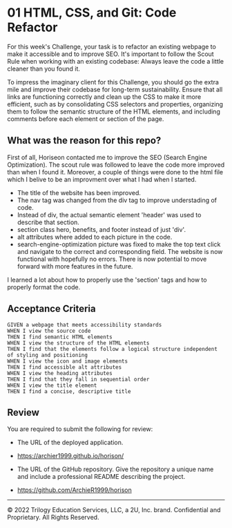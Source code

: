 # 01 HTML, CSS, and Git: Code Refactor

For this week's Challenge, your task is to refactor an existing webpage to make it accessible and to improve SEO. It's important to follow the Scout Rule when working with an existing codebase: Always leave the code a little cleaner than you found it. 

To impress the imaginary client for this Challenge, you should go the extra mile and improve their codebase for long-term sustainability. Ensure that all links are functioning correctly and clean up the CSS to make it more efficient, such as by consolidating CSS selectors and properties, organizing them to follow the semantic structure of the HTML elements, and including comments before each element or section of the page.


## What was the reason for this repo?

First of all, Horiseon contacted me to improve the SEO (Search Engine Optimization). The scout rule was followed to leave the code more improved than when I found it. Moreover, a couple of things were done to the html file which I belive to be an improvment over what I had when I started. 

- The title of the website has been improved. 
- The nav tag was changed from the div tag to improve understading of code.
- Instead of div, the actual semantic element 'header' was used to describe 	  that section.
- section class hero, benefits, and footer instead of just 'div'.
- alt attributes where added to each picture in the code.
- search-engine-optimization picture was fixed to make the top text click and 		navigate to the correct and corresponding field. 
The website is now functional with hopefully no errors. There is now potential to move forward with more features in the future.

I learned a lot about how to properly use the 'section' tags and how to properly format the code. 


## Acceptance Criteria

```
GIVEN a webpage that meets accessibility standards
WHEN I view the source code
THEN I find semantic HTML elements
WHEN I view the structure of the HTML elements
THEN I find that the elements follow a logical structure independent of styling and positioning
WHEN I view the icon and image elements
THEN I find accessible alt attributes
WHEN I view the heading attributes
THEN I find that they fall in sequential order
WHEN I view the title element
THEN I find a concise, descriptive title
```

## Review

You are required to submit the following for review:

* The URL of the deployed application.
* https://archier1999.github.io/horison/

* The URL of the GitHub repository. Give the repository a unique name and include a professional README describing the project.
* https://github.com/ArchieR1999/horison

- - -
© 2022 Trilogy Education Services, LLC, a 2U, Inc. brand. Confidential and Proprietary. All Rights Reserved.
